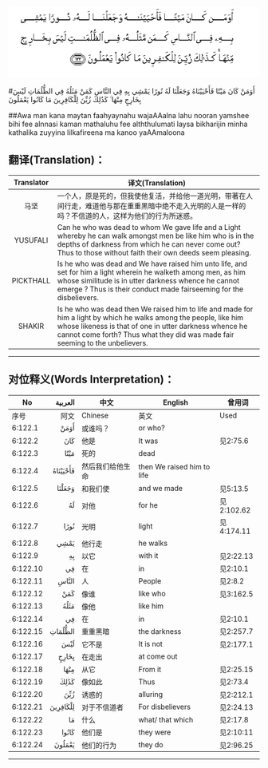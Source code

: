 ![006:122](images/006_122.gif)

#أَوَمَنْ كَانَ مَيْتًا فَأَحْيَيْنَاهُ وَجَعَلْنَا لَهُ نُورًا يَمْشِي بِهِ فِي النَّاسِ كَمَنْ مَثَلُهُ فِي الظُّلُمَاتِ لَيْسَ بِخَارِجٍ مِنْهَا ۚ كَذَٰلِكَ زُيِّنَ لِلْكَافِرِينَ مَا كَانُوا يَعْمَلُونَ

##Awa man kana maytan faahyaynahu wajaAAalna lahu nooran yamshee bihi fee alnnasi kaman mathaluhu fee alththulumati laysa bikharijin minha kathalika zuyyina lilkafireena ma kanoo yaAAmaloona 

## 翻译(Translation)：

| Translator | 译文(Translation)                                            |
| :--------: | ------------------------------------------------------------ |
|    马坚    | 一个人，原是死的，但我使他复活，并给他一道光明，带著在人间行走，难道他与那在重重黑暗中绝不走入光明的人是一样的吗？不信道的人，这样为他们的行为所迷惑。 |
|  YUSUFALI  | Can he who was dead to whom We gave life and a Light whereby he can walk amongst men be like him who is in the depths of darkness from which he can never come out? Thus to those without faith their own deeds seem pleasing. |
| PICKTHALL  | Is he who was dead and We have raised him unto life, and set for him a light wherein he walketh among men, as him whose similitude is in utter darkness whence he cannot emerge ? Thus is their conduct made fairseeming for the disbelievers. |
|   SHAKIR   | Is he who was dead then We raised him to life and made for him a light by which he walks among the people, like him whose likeness is that of one in utter darkness whence he cannot come forth? Thus what they did was made fair seeming to the unbelievers. |

---

## 对位释义(Words Interpretation)：

| No   | العربية | 中文    | English | 曾用词 |
| ---- | ------: | ------- | ------- | ------ |
| 序号 |    阿文 | Chinese | 英文    | Used   |
| 6:122.1  | أَوَمَنْ     | 或谁吗？         | or who?                    |            |
| 6:122.2  | كَانَ      | 他是             | It was                     | 见2:75.6   |
| 6:122.3  | مَيْتًا     | 死的             | dead                       |            |
| 6:122.4  | فَأَحْيَيْنَاهُ | 然后我们给他生命 | then We raised him to life |            |
| 6:122.5  | وَجَعَلْنَا   | 和我们使         | and we made                | 见5:13.5   |
| 6:122.6  | لَهُ       | 对他             | for he                     | 见2:102.62 |
| 6:122.7  | نُورًا     | 光明             | light                      | 见4:174.11 |
| 6:122.8  | يَمْشِي     | 他行走           | he walks                   |            |
| 6:122.9  | بِهِ       | 以它             | with it                    | 见2:22.13  |
| 6:122.10 | فِي       | 在               | in                         | 见2:10.1   |
| 6:122.11 | النَّاسِ    | 人               | People                     | 见2:8.2    |
| 6:122.12 | كَمَنْ      | 像谁             | like who                   | 见3:162.5  |
| 6:122.13 | مَثَلُهُ     | 像他             | like him                   |            |
| 6:122.14 | فِي       | 在               | in                         | 见2:10.1   |
| 6:122.15 | الظُّلُمَاتِ  | 重重黑暗         | the darkness               | 见2:257.7  |
| 6:122.16 | لَيْسَ      | 它不是           | It is not                  | 见2:177.1  |
| 6:122.17 | بِخَارِجٍ    | 在走出           | at come out                |            |
| 6:122.18 | مِنْهَا     | 从它             | From it                    | 见2:25.15  |
| 6:122.19 | كَذَٰلِكَ     | 像如此           | Thus                       | 见2:73.4   |
| 6:122.20 | زُيِّنَ      | 诱惑的           | alluring                   | 见2:212.1  |
| 6:122.21 | لِلْكَافِرِينَ | 对于不信道者     | For disbelievers           | 见2:24.13  |
| 6:122.22 | مَا       | 什么             | what/ that which           | 见2:17.8   |
| 6:122.23 | كَانُوا    | 他们是           | they were                  | 见2:10:11  |
| 6:122.24 | يَعْمَلُونَ   | 他们的行为       | they do                    | 见2:96.25  |

---
